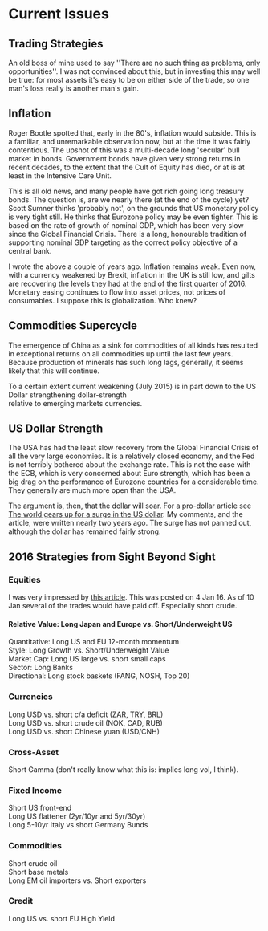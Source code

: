 # Current Issues

## Trading Strategies

An old boss of mine used to say ''There are no such thing as problems, only opportunities''. I was not convinced about this, but in investing this may well be true: for most assets it's easy to be on either side of the trade, so one man's loss really is another man's gain.

## Inflation

Roger Bootle spotted that, early in the 80's, inflation would subside. This is a familiar, and unremarkable observation now, but at the time it was fairly contentious. The upshot of this was a multi-decade long 'secular' bull market in bonds. Government bonds have given very strong returns in recent decades, to the extent that the Cult of Equity has died, or at is at least in the Intensive Care Unit.

This is all old news, and many people have got rich going long treasury bonds. The question is, are we nearly there \(at the end of the cycle\) yet? Scott Sumner thinks 'probably not', on the grounds that US monetary policy is very tight still. He thinks that Eurozone policy may be even tighter. This is based on the rate of growth of nominal GDP, which has been very slow since the Global Financial Crisis. There is a long, honourable tradition of supporting nominal GDP targeting as the correct policy objective of a central bank.

I wrote the above a couple of years ago. Inflation remains weak. Even now, with a currency weakened by Brexit, inflation in the UK is still low, and gilts are recovering the levels they had at the end of the first quarter of 2016. Monetary easing continues to flow into asset prices, not prices of consumables. I suppose this is globalization. Who knew?

## Commodities Supercycle

The emergence of China as a sink for commodities of all kinds has resulted in exceptional returns on all commodities up until the last few years. Because production of minerals has such long lags, generally, it seems likely that this will continue.

To a certain extent current weakening \(July 2015\) is in part down to the US Dollar strengthening dollar-strength  
relative to emerging markets currencies.

## US Dollar Strength

The USA has had the least slow recovery from the Global Financial Crisis of all the very large economies. It is a relatively closed economy, and the Fed is not terribly bothered about the exchange rate. This is not the case with the ECB, which is very concerned about Euro strength, which has been a big drag on the performance of Eurozone countries for a considerable time. They generally are much more open than the USA.

The argument is, then, that the dollar will soar. For a pro-dollar article see [The world gears up for a surge in the US dollar](http://on.ft.com/1LV5XXo). My comments, and the article, were written nearly two years ago. The surge has not panned out, although the dollar has remained fairly strong.

## 2016 Strategies from Sight Beyond Sight

### Equities

I was very impressed by [this article](https://www.interactivebrokers.com/en/index.php?f#5599&vid#8264). This was posted on 4 Jan 16. As of 10 Jan several of the trades would have paid off. Especially short crude.

#### Relative Value: Long Japan and Europe vs. Short/Underweight US

Quantitative: Long US and EU 12-month momentum  
Style: Long Growth vs. Short/Underweight Value  
Market Cap: Long US large vs. short small caps  
Sector: Long Banks  
Directional: Long stock baskets \(FANG, NOSH, Top 20\)

### Currencies

Long USD vs. short c/a deficit \(ZAR, TRY, BRL\)  
Long USD vs. short crude oil \(NOK, CAD, RUB\)  
Long USD vs. short Chinese yuan \(USD/CNH\)

### Cross-Asset

Short Gamma \(don't really know what this is: implies long vol, I think\).

### Fixed Income

Short US front-end  
Long US flattener \(2yr/10yr and 5yr/30yr\)  
Long 5-10yr Italy vs short Germany Bunds

### Commodities

Short crude oil  
Short base metals  
Long EM oil importers vs. Short exporters

### Credit

Long US vs. short EU High Yield

